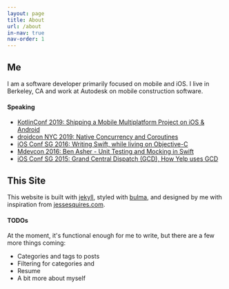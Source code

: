 ```yaml
---
layout: page
title: About
url: /about
in-nav: true
nav-order: 1
---
```


## Me

I am a software developer primarily focused on mobile and iOS. I live in Berkeley, CA and work at Autodesk on mobile construction software.

#### Speaking

- [KotlinConf 2019: Shipping a Mobile Multiplatform Project on iOS & Android](https://bit.ly/basher_kotlinconf_2019)
- [droidcon NYC 2019: Native Concurrency and Coroutines](https://bit.ly/basher_droidcon_2019)
- [iOS Conf SG 2016: Writing Swift, while living on Objective-C](https://bit.ly/basher_iosconfsg_2016)
- [Mdevcon 2016: Ben Asher - Unit Testing and Mocking in Swift](https://bit.ly/basher_mdevcon_2016_vid)
- [iOS Conf SG 2015: Grand Central Dispatch (GCD), How Yelp uses GCD](https://bit.ly/basher_iosconfsg_2015)

## This Site

This website is built with [jekyll](https://jekyllrb.com), styled with [bulma](https://bulma.io), and designed by me with inspiration from [jessesquires.com](https://jessesquires.com).

#### TODOs

At the moment, it's functional enough for me to write, but there are a few more things coming:

- Categories and tags to posts
- Filtering for categories and
- Resume
- A bit more about myself
